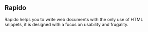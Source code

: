 Rapido
------

Rapido helps you to write web documents with the only use of HTML snippets, it is designed with a focus on usability and frugality.



